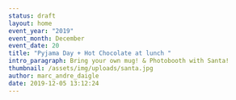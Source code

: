 ```yaml
---
status: draft
layout: home
event_year: "2019"
event_month: December
event_date: 20
title: "Pyjama Day + Hot Chocolate at lunch "
intro_paragraph: Bring your own mug! & Photobooth with Santa!
thumbnail: /assets/img/uploads/santa.jpg
author: marc_andre_daigle
date: 2019-12-05 13:12:24
---
```

